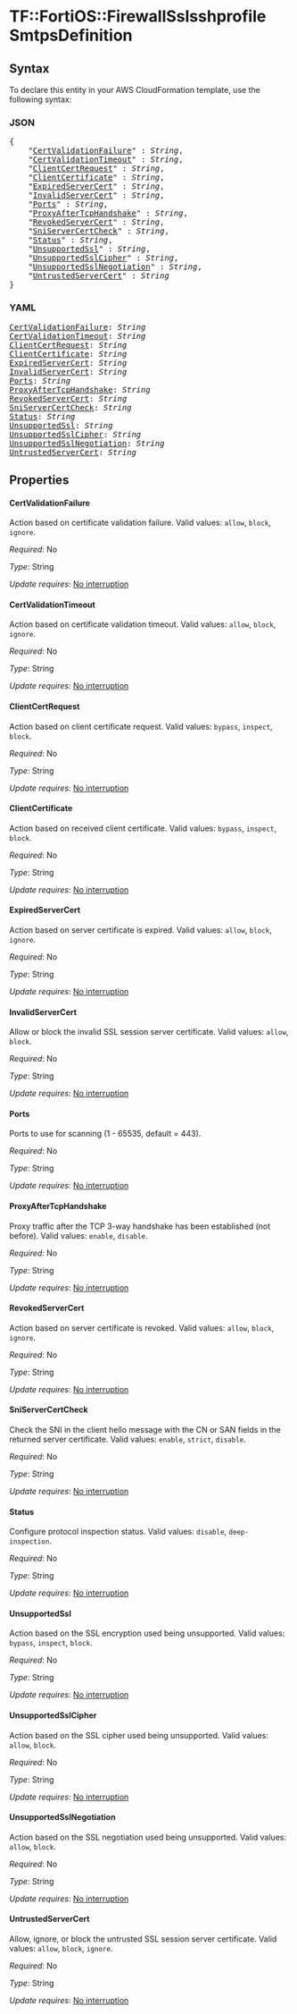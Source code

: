 # TF::FortiOS::FirewallSslsshprofile SmtpsDefinition

## Syntax

To declare this entity in your AWS CloudFormation template, use the following syntax:

### JSON

<pre>
{
    "<a href="#certvalidationfailure" title="CertValidationFailure">CertValidationFailure</a>" : <i>String</i>,
    "<a href="#certvalidationtimeout" title="CertValidationTimeout">CertValidationTimeout</a>" : <i>String</i>,
    "<a href="#clientcertrequest" title="ClientCertRequest">ClientCertRequest</a>" : <i>String</i>,
    "<a href="#clientcertificate" title="ClientCertificate">ClientCertificate</a>" : <i>String</i>,
    "<a href="#expiredservercert" title="ExpiredServerCert">ExpiredServerCert</a>" : <i>String</i>,
    "<a href="#invalidservercert" title="InvalidServerCert">InvalidServerCert</a>" : <i>String</i>,
    "<a href="#ports" title="Ports">Ports</a>" : <i>String</i>,
    "<a href="#proxyaftertcphandshake" title="ProxyAfterTcpHandshake">ProxyAfterTcpHandshake</a>" : <i>String</i>,
    "<a href="#revokedservercert" title="RevokedServerCert">RevokedServerCert</a>" : <i>String</i>,
    "<a href="#sniservercertcheck" title="SniServerCertCheck">SniServerCertCheck</a>" : <i>String</i>,
    "<a href="#status" title="Status">Status</a>" : <i>String</i>,
    "<a href="#unsupportedssl" title="UnsupportedSsl">UnsupportedSsl</a>" : <i>String</i>,
    "<a href="#unsupportedsslcipher" title="UnsupportedSslCipher">UnsupportedSslCipher</a>" : <i>String</i>,
    "<a href="#unsupportedsslnegotiation" title="UnsupportedSslNegotiation">UnsupportedSslNegotiation</a>" : <i>String</i>,
    "<a href="#untrustedservercert" title="UntrustedServerCert">UntrustedServerCert</a>" : <i>String</i>
}
</pre>

### YAML

<pre>
<a href="#certvalidationfailure" title="CertValidationFailure">CertValidationFailure</a>: <i>String</i>
<a href="#certvalidationtimeout" title="CertValidationTimeout">CertValidationTimeout</a>: <i>String</i>
<a href="#clientcertrequest" title="ClientCertRequest">ClientCertRequest</a>: <i>String</i>
<a href="#clientcertificate" title="ClientCertificate">ClientCertificate</a>: <i>String</i>
<a href="#expiredservercert" title="ExpiredServerCert">ExpiredServerCert</a>: <i>String</i>
<a href="#invalidservercert" title="InvalidServerCert">InvalidServerCert</a>: <i>String</i>
<a href="#ports" title="Ports">Ports</a>: <i>String</i>
<a href="#proxyaftertcphandshake" title="ProxyAfterTcpHandshake">ProxyAfterTcpHandshake</a>: <i>String</i>
<a href="#revokedservercert" title="RevokedServerCert">RevokedServerCert</a>: <i>String</i>
<a href="#sniservercertcheck" title="SniServerCertCheck">SniServerCertCheck</a>: <i>String</i>
<a href="#status" title="Status">Status</a>: <i>String</i>
<a href="#unsupportedssl" title="UnsupportedSsl">UnsupportedSsl</a>: <i>String</i>
<a href="#unsupportedsslcipher" title="UnsupportedSslCipher">UnsupportedSslCipher</a>: <i>String</i>
<a href="#unsupportedsslnegotiation" title="UnsupportedSslNegotiation">UnsupportedSslNegotiation</a>: <i>String</i>
<a href="#untrustedservercert" title="UntrustedServerCert">UntrustedServerCert</a>: <i>String</i>
</pre>

## Properties

#### CertValidationFailure

Action based on certificate validation failure. Valid values: `allow`, `block`, `ignore`.

_Required_: No

_Type_: String

_Update requires_: [No interruption](https://docs.aws.amazon.com/AWSCloudFormation/latest/UserGuide/using-cfn-updating-stacks-update-behaviors.html#update-no-interrupt)

#### CertValidationTimeout

Action based on certificate validation timeout. Valid values: `allow`, `block`, `ignore`.

_Required_: No

_Type_: String

_Update requires_: [No interruption](https://docs.aws.amazon.com/AWSCloudFormation/latest/UserGuide/using-cfn-updating-stacks-update-behaviors.html#update-no-interrupt)

#### ClientCertRequest

Action based on client certificate request. Valid values: `bypass`, `inspect`, `block`.

_Required_: No

_Type_: String

_Update requires_: [No interruption](https://docs.aws.amazon.com/AWSCloudFormation/latest/UserGuide/using-cfn-updating-stacks-update-behaviors.html#update-no-interrupt)

#### ClientCertificate

Action based on received client certificate. Valid values: `bypass`, `inspect`, `block`.

_Required_: No

_Type_: String

_Update requires_: [No interruption](https://docs.aws.amazon.com/AWSCloudFormation/latest/UserGuide/using-cfn-updating-stacks-update-behaviors.html#update-no-interrupt)

#### ExpiredServerCert

Action based on server certificate is expired. Valid values: `allow`, `block`, `ignore`.

_Required_: No

_Type_: String

_Update requires_: [No interruption](https://docs.aws.amazon.com/AWSCloudFormation/latest/UserGuide/using-cfn-updating-stacks-update-behaviors.html#update-no-interrupt)

#### InvalidServerCert

Allow or block the invalid SSL session server certificate. Valid values: `allow`, `block`.

_Required_: No

_Type_: String

_Update requires_: [No interruption](https://docs.aws.amazon.com/AWSCloudFormation/latest/UserGuide/using-cfn-updating-stacks-update-behaviors.html#update-no-interrupt)

#### Ports

Ports to use for scanning (1 - 65535, default = 443).

_Required_: No

_Type_: String

_Update requires_: [No interruption](https://docs.aws.amazon.com/AWSCloudFormation/latest/UserGuide/using-cfn-updating-stacks-update-behaviors.html#update-no-interrupt)

#### ProxyAfterTcpHandshake

Proxy traffic after the TCP 3-way handshake has been established (not before). Valid values: `enable`, `disable`.

_Required_: No

_Type_: String

_Update requires_: [No interruption](https://docs.aws.amazon.com/AWSCloudFormation/latest/UserGuide/using-cfn-updating-stacks-update-behaviors.html#update-no-interrupt)

#### RevokedServerCert

Action based on server certificate is revoked. Valid values: `allow`, `block`, `ignore`.

_Required_: No

_Type_: String

_Update requires_: [No interruption](https://docs.aws.amazon.com/AWSCloudFormation/latest/UserGuide/using-cfn-updating-stacks-update-behaviors.html#update-no-interrupt)

#### SniServerCertCheck

Check the SNI in the client hello message with the CN or SAN fields in the returned server certificate. Valid values: `enable`, `strict`, `disable`.

_Required_: No

_Type_: String

_Update requires_: [No interruption](https://docs.aws.amazon.com/AWSCloudFormation/latest/UserGuide/using-cfn-updating-stacks-update-behaviors.html#update-no-interrupt)

#### Status

Configure protocol inspection status. Valid values: `disable`, `deep-inspection`.

_Required_: No

_Type_: String

_Update requires_: [No interruption](https://docs.aws.amazon.com/AWSCloudFormation/latest/UserGuide/using-cfn-updating-stacks-update-behaviors.html#update-no-interrupt)

#### UnsupportedSsl

Action based on the SSL encryption used being unsupported. Valid values: `bypass`, `inspect`, `block`.

_Required_: No

_Type_: String

_Update requires_: [No interruption](https://docs.aws.amazon.com/AWSCloudFormation/latest/UserGuide/using-cfn-updating-stacks-update-behaviors.html#update-no-interrupt)

#### UnsupportedSslCipher

Action based on the SSL cipher used being unsupported. Valid values: `allow`, `block`.

_Required_: No

_Type_: String

_Update requires_: [No interruption](https://docs.aws.amazon.com/AWSCloudFormation/latest/UserGuide/using-cfn-updating-stacks-update-behaviors.html#update-no-interrupt)

#### UnsupportedSslNegotiation

Action based on the SSL negotiation used being unsupported. Valid values: `allow`, `block`.

_Required_: No

_Type_: String

_Update requires_: [No interruption](https://docs.aws.amazon.com/AWSCloudFormation/latest/UserGuide/using-cfn-updating-stacks-update-behaviors.html#update-no-interrupt)

#### UntrustedServerCert

Allow, ignore, or block the untrusted SSL session server certificate. Valid values: `allow`, `block`, `ignore`.

_Required_: No

_Type_: String

_Update requires_: [No interruption](https://docs.aws.amazon.com/AWSCloudFormation/latest/UserGuide/using-cfn-updating-stacks-update-behaviors.html#update-no-interrupt)


